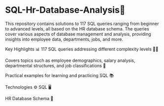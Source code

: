 # SQL-Hr-Database-Analysis🚀

This repository contains solutions to 117 SQL queries ranging from beginner to advanced levels, all based on the HR database schema. The queries cover various aspects of database management and analysis, providing insights into employee data, departments, jobs, and more.


Key Highlights 📊
117 SQL queries addressing different complexity levels 🧑‍💻

Covers topics such as employee demographics, salary analysis, departmental structures, and job classifications 💼

Practical examples for learning and practicing SQL 📚

Technologies ⚙️
SQL 🖥️

HR Database Schema 🏢
